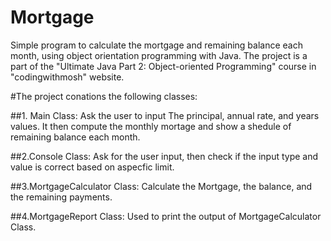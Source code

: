# Mortgage
Simple program to calculate the mortgage and remaining balance each month, using object orientation programming with Java. 
The project is a part of the "Ultimate Java Part 2: Object-oriented Programming" course in "codingwithmosh" website. 

#The project conations the following classes:

##1. Main Class:
Ask the user to input The principal, annual rate, and years values. It then compute the monthly mortage and show a shedule of remaining balance each month.

##2.Console Class:
Ask for the user input, then check if the input type and value is correct based on aspecfic limit.

##3.MortgageCalculator Class:
Calculate the Mortgage, the balance, and the remaining payments.

##4.MortgageReport Class:
Used to print the output of MortgageCalculator Class. 





